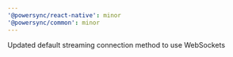 ```yaml
---
'@powersync/react-native': minor
'@powersync/common': minor
---
```


Updated default streaming connection method to use WebSockets
